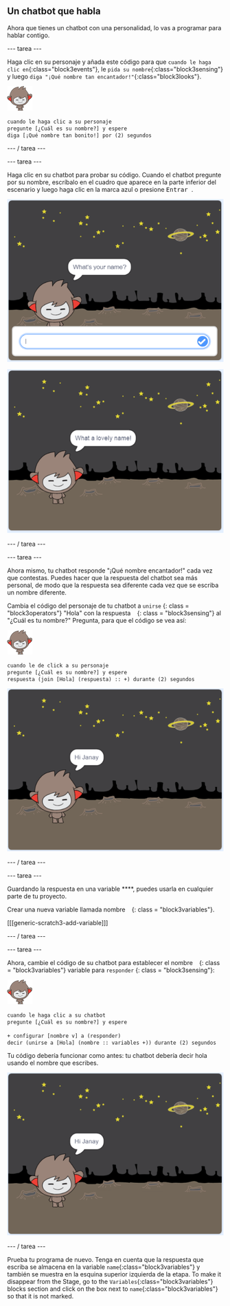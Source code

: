 ## Un chatbot que habla

Ahora que tienes un chatbot con una personalidad, lo vas a programar para hablar contigo.

\--- tarea \---

Haga clic en su personaje y añada este código para que `cuando le haga clic en`{:class="block3events"}, le `pida su nombre`{:class="block3sensing"} y luego `diga "¡Qué nombre tan encantador!"`{:class="block3looks"}.

![nano sprite](images/nano-sprite.png)

```blocks3
cuando le haga clic a su personaje
pregunte [¿Cuál es su nombre?] y espere
diga [¡Qué nombre tan bonito!] por (2) segundos
```

\--- / tarea \---

\--- tarea \---

Haga clic en su chatbot para probar su código. Cuando el chatbot pregunte por su nombre, escríbalo en el cuadro que aparece en la parte inferior del escenario y luego haga clic en la marca azul o presione <kbd> Entrar </kbd>.

![Probando una respuesta del ChatBot](images/chatbot-ask-test1.png)

![Probando una respuesta del ChatBot](images/chatbot-ask-test2.png)

\--- / tarea \---

\--- tarea \---

Ahora mismo, tu chatbot responde "¡Qué nombre encantador!" cada vez que contestas. Puedes hacer que la respuesta del chatbot sea más personal, de modo que la respuesta sea diferente cada vez que se escriba un nombre diferente.

Cambia el código del personaje de tu chatbot a ` unirse ` {: class = "block3operators"} "Hola" con la respuesta ` ` {: class = "block3sensing"} al "¿Cuál es tu nombre?" Pregunta, para que el código se vea así:

![nano sprite](images/nano-sprite.png)

```blocks3
cuando le de click a su personaje 
pregunte [¿Cuál es su nombre?] y espere
respuesta (join [Hola] (respuesta) :: +) durante (2) segundos
```

![Probando una respuesta personalizada](images/chatbot-answer-test.png)

\--- / tarea \---

\--- tarea \---

Guardando la respuesta en una variable ****, puedes usarla en cualquier parte de tu proyecto.

Crear una nueva variable llamada nombre ` ` {: class = "block3variables"}.

[[[generic-scratch3-add-variable]]]

\--- / tarea \---

\--- tarea \---

Ahora, cambie el código de su chatbot para establecer el nombre ` ` {: class = "block3variables"} variable para ` responder ` {: class = "block3sensing"}:

![nano sprite](images/nano-sprite.png)

```blocks3
cuando le haga clic a su chatbot
pregunte [¿Cuál es su nombre?] y espere

+ configurar [nombre v] a (responder)
decir (unirse a [Hola] (nombre :: variables +)) durante (2) segundos
```

Tu código debería funcionar como antes: tu chatbot debería decir hola usando el nombre que escribes.

![Probando una respuesta personalizada](images/chatbot-answer-test.png)

\--- / tarea \---

Prueba tu programa de nuevo. Tenga en cuenta que la respuesta que escriba se almacena en la variable `name`{:class="block3variables"} y también se muestra en la esquina superior izquierda de la etapa. To make it disappear from the Stage, go to the `Variables`{:class="block3variables"} blocks section and click on the box next to `name`{:class="block3variables"} so that it is not marked.